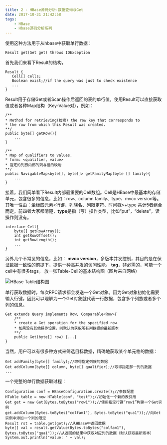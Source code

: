 ```yaml
---
title: 2 - HBase源码分析-数据查询与Get
date: 2017-10-31 21:42:58
tags:
    - HBase
    - Hbase源码分析系列
---
```


使用这种方法用于从hbase中获取单行数据：
　　

    Result get(Get get) throws IOException

首先我们来看下Result的结构，
　　

    Result {
       Cell[] cells;
       Boolean exist;//if the query was just to check existence
       ...
    }
Result用于存储Get或者Scan操作后返回的表的单行值，使用Result可以直接获取值或者各种Map结构（Key-Value对），例如：<!--more-->

    /**
    * Method for retrieving(检索) the row key that corresponds to
    * the row from which this Result was created.
    **/
    public byte[] getRow(){
        ...
    }
    
    /**
    * Map of qualifiers to values.
    * form: <qualifier, value>
    * 指定的列族内部的列与值的映射
    **/
    public NavigableMap<byte[], byte[]> getFamilyMap(byte [] family){
        ...
    }

接着，我们简单看下Result内部最重要的Cell数组。Cell是HBase中最基本的存储单元，包含很多的信息，比如：row、column family、type、mvcc version等。其唯一性由：坐标四元素<行键、列族名、列限定符、时间戳>+type 共计5者组合而定。前四者大家都清楚，**type**是指（写）操作类型，比如“put”，“delete”，读操作则没有。

    interface Cell{
        byte[] getRowArray();
        int getRowOffset();
        int getRowLength();
        ...
    }
另外几个不常见的信息，比如：
**mvcc version**，多版本并发控制，其目的是在保证数据一致性的前提下，提供一种高并发的访问性能。
**tag**，非必需的，可能一个cell中有很多tags。
放一张Table-Cell的基本结构图（图片来自网络）

![HBase Table结构图][1]

单行获取数据时，每次RPC请求都会发送一个Get对象。因为Get对象初始化需要输入行键，因此可以理解为一个Get对象就代表一行数据，包含多个列族或者多个列的信息。

    Get extends Query implements Row, Comparable<Row>{
        /**
        * create a Get operation for the specified row
        * 如果没有其他操作设置，则默认为获取所有列数据的最新版本
        **/
        public Get(byte[] row) {...}
    }

当然，用户可以有很多种方式来筛选目标数据，精确地获取某个单元格的数据：

    Get addFamily(byte[] family);//取得指定列族的数据
    Get addColumn(byte[] column, byte[] qualifier);//取得指定那一列的数据
    ...

一个完整的单行数据获取过程：

    Configuration conf = HBaseConfiguration.create();//参数配置
    HTable table = new HTable(conf, "test");//初始化一个新的表引用
    Get get = new Get(Bytes.toBytes("row1"));//使用指定行键“row1”构建一个Get实例
    get.addColumn(Bytes.toBytes("colfam1"), Bytes.toBytes("qua1"));//向Get实例中添加一个列的限定
    Result rst = table.get(get);//从HBase中返回数据
    byte[] val = result.getValue(Bytes.toBytes("colfam1"), Bytes.toBytes("qua1"));//从返回的结果中获取对应列的数据（默认获取最新版本）
    System.out.println("value: " + val);

  [1]: http://oybpgm6jn.bkt.clouddn.com/image/hexoBlog/HBase%20Table%E7%BB%93%E6%9E%84%E5%9B%BE.jpg